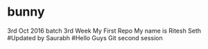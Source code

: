 # bunny
3rd Oct 2016 batch
3rd Week
My First Repo
My name is Ritesh Seth
#Updated by Saurabh
#Hello Guys
Git second session

